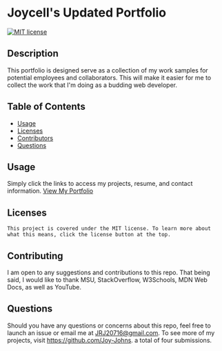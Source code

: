 # Joycell's Updated Portfolio

  [![MIT license](https://img.shields.io/badge/License-MIT-blue.svg)](https://mit-license.org/)

  ## Description
  This portfolio is designed serve as a collection of my work samples for potential employees and collaborators. This will make it easier for me to collect the work that I'm doing as a budding web developer. 


  ## Table of Contents
  * [Usage](#usage)
  * [Licenses](#licenses)
  * [Contributors](#contributors)
  * [Questions](#questions)
  

  ## Usage
  Simply click the links to access my projects, resume, and contact information. [View My Portfolio](https://joycell-text-editor.herokuapp.com/)

  ## Licenses
    This project is covered under the MIT license. To learn more about what this means, click the license button at the top.

  ## Contributing
  I am open to any suggestions and contributions to this repo. That being said, I would like to thank MSU, StackOverflow, W3Schools, MDN Web Docs, as well as YouTube.


  ## Questions
  Should you have any questions or concerns about this repo, feel free to launch an issue or email me at 
  JRJ20716@gmail.com. To see more of my projects, visit https://github.com/Joy-Johns. a total of four submissions.
